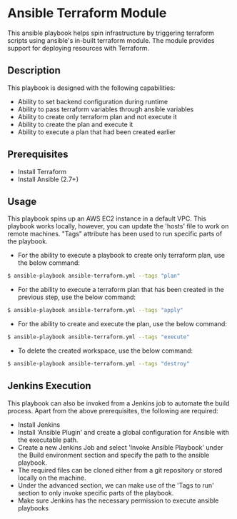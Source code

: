 # Ansible Terraform Module

This ansible playbook helps spin infrastructure by triggering terraform scripts using ansible's in-built terraform module. The module provides support for deploying resources with Terraform.

## Description

This playbook is designed with the following capabilities:
* Ability to set backend configuration during runtime
* Ability to pass  terraform variables through ansible variables
* Ability to create only terraform plan and not execute it
* Ability to create the plan and execute it
* Ability to execute a plan that had been created earlier

## Prerequisites

* Install Terraform
* Install Ansible (2.7+)

## Usage

This playbook spins up an AWS EC2 instance in a default VPC. This playbook works locally, however, you can update the 'hosts' file to work on remote machines. "Tags" attribute has been used to run specific parts of the playbook.
 
* For the ability to execute a playbook to create only terraform plan, use the below command: 

```bash
$ ansible-playbook ansible-terraform.yml --tags "plan"
```
* For the ability to execute a terraform plan that has been created in the previous step, use the below command: 

```bash
$ ansible-playbook ansible-terraform.yml --tags "apply"
```

* For the ability to create and execute the plan, use the below command: 

```bash
$ ansible-playbook ansible-terraform.yml --tags "execute"
```

* To delete the created workspace, use the below command: 

```bash
$ ansible-playbook ansible-terraform.yml --tags "destroy"
```

## Jenkins Execution
This playbook can also be invoked from a Jenkins job to automate the build process. Apart from the above prerequisites, the following are required:

* Install Jenkins
* Install 'Ansible Plugin' and create a global configuration for Ansible with the executable path.
* Create a new Jenkins Job and select 'Invoke Ansible Playbook' under the Build environment section and specify the path to the ansible playbook.
* The required files can be cloned either from a git repository or stored locally on the machine.
* Under the advanced section, we can make use of the 'Tags to run' section to only invoke specific parts of the playbook.
* Make sure Jenkins has the necessary permission to execute ansible playbooks


